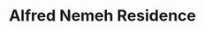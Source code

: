 ---
#preview
title: Alfred Nemeh Residence
image: /img/lau.jpg
short: "Drainage And Water Supply System,
Heating System(Boiler and Radiators) and
HVAC System(DX units)"
location: ""
dates: "2010"


details:
    items:
        - label: Main Contractor
          value: Charbil Naameh

        - label: Mechanical Contractor
          value: MSTech For Engineering S.A.R.L  

        - label: Duration
          value: 2 Years
        
        - label: Completion Date
          value: 2010        

#full details
checklist:
    title: Scope Of Work
    items:
        - Drainage And Water Supply System
        - Heating System(Boiler and Radiators)
        - HVAC System(DX units)


slider: 
    items:
        - image: /img/lau.jpg
          alt: "image"
---